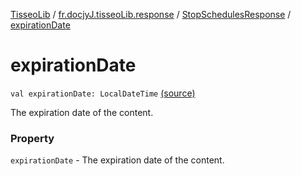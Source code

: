 [TisseoLib](../../index.md) / [fr.docjyJ.tisseoLib.response](../index.md) / [StopSchedulesResponse](index.md) / [expirationDate](./expiration-date.md)

# expirationDate

`val expirationDate: LocalDateTime` [(source)](https://github.com/docjyJ/TisseoLib/tree/master/src/main/kotlin/fr/docjyJ/tisseoLib/response/StopSchedulesResponse.kt#L18)

The expiration date of the content.

### Property

`expirationDate` - The expiration date of the content.
